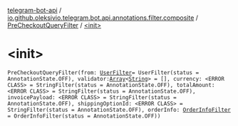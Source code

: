[telegram-bot-api](../../index.md) / [io.github.oleksivio.telegram.bot.api.annotations.filter.composite](../index.md) / [PreCheckoutQueryFilter](index.md) / [&lt;init&gt;](./-init-.md)

# &lt;init&gt;

`PreCheckoutQueryFilter(from: `[`UserFilter`](../-user-filter/index.md)` = UserFilter(status = AnnotationState.OFF), validator: `[`Array`](https://kotlinlang.org/api/latest/jvm/stdlib/kotlin/-array/index.html)`<`[`String`](https://kotlinlang.org/api/latest/jvm/stdlib/kotlin/-string/index.html)`> = [], currency: <ERROR CLASS> = StringFilter(status = AnnotationState.OFF), totalAmount: <ERROR CLASS> = StringFilter(status = AnnotationState.OFF), invoicePayload: <ERROR CLASS> = StringFilter(status = AnnotationState.OFF), shippingOptionId: <ERROR CLASS> = StringFilter(status = AnnotationState.OFF), orderInfo: `[`OrderInfoFilter`](../-order-info-filter/index.md)` = OrderInfoFilter(status = AnnotationState.OFF))`